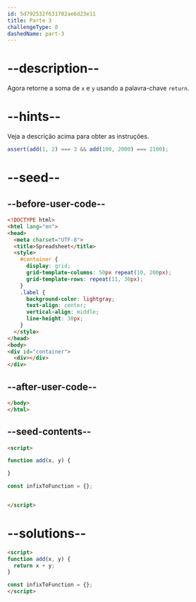 ```yaml
---
id: 5d792532f631702ae6d23e11
title: Parte 3
challengeType: 0
dashedName: part-3
---
```


# --description--

Agora retorne a soma de `x` e `y` usando a palavra-chave `return`.

# --hints--

Veja a descrição acima para obter as instruções.

```js
assert(add(1, 2) === 3 && add(100, 2000) === 2100);
```

# --seed--

## --before-user-code--

```html
<!DOCTYPE html>
<html lang="en">
<head>
  <meta charset="UTF-8">
  <title>Spreadsheet</title>
  <style>
    #container {
      display: grid;
      grid-template-columns: 50px repeat(10, 200px);
      grid-template-rows: repeat(11, 30px);
    }
    .label {
      background-color: lightgray;
      text-align: center;
      vertical-align: middle;
      line-height: 30px;
    }
  </style>
</head>
<body>
<div id="container">
  <div></div>
</div>
```

## --after-user-code--

```html
</body>
</html>
```

## --seed-contents--

```html
<script>

function add(x, y) {

}

const infixToFunction = {};


</script>
```

# --solutions--

```html
<script>
function add(x, y) {
  return x + y;
}

const infixToFunction = {};
</script>
```
